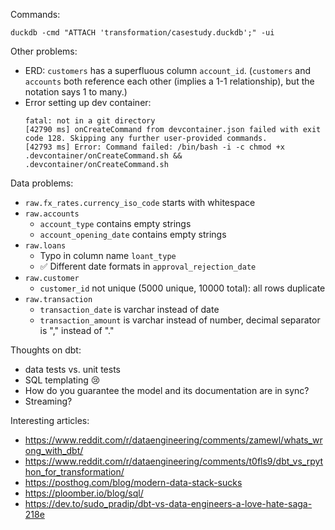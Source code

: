 Commands:
```
duckdb -cmd "ATTACH 'transformation/casestudy.duckdb';" -ui
```

Other problems:
* ERD: `customers` has a superfluous column `account_id`. (`customers` and `accounts` both reference each other (implies a 1-1 relationship), but the notation says 1 to many.)
* Error setting up dev container:
    ```
    fatal: not in a git directory
    [42790 ms] onCreateCommand from devcontainer.json failed with exit code 128. Skipping any further user-provided commands.
    [42793 ms] Error: Command failed: /bin/bash -i -c chmod +x .devcontainer/onCreateCommand.sh && .devcontainer/onCreateCommand.sh
    ```

Data problems:
* `raw.fx_rates.currency_iso_code` starts with whitespace
* `raw.accounts`
    * `account_type` contains empty strings
    * `account_opening_date` contains empty strings
* `raw.loans`
    * Typo in column name `loant_type`
    * ✅ Different date formats in `approval_rejection_date`
* `raw.customer`
    * `customer_id` not unique (5000 unique, 10000 total): all rows duplicate
* `raw.transaction`
    * `transaction_date` is varchar instead of date
    * `transaction_amount` is varchar instead of number, decimal separator is "," instead of "."

Thoughts on dbt:
* data tests vs. unit tests
* SQL templating 😢
* How do you guarantee the model and its documentation are in sync?
* Streaming?

Interesting articles:
* https://www.reddit.com/r/dataengineering/comments/zamewl/whats_wrong_with_dbt/
* https://www.reddit.com/r/dataengineering/comments/t0fls9/dbt_vs_rpython_for_transformation/
* https://posthog.com/blog/modern-data-stack-sucks
* https://ploomber.io/blog/sql/
* https://dev.to/sudo_pradip/dbt-vs-data-engineers-a-love-hate-saga-218e
